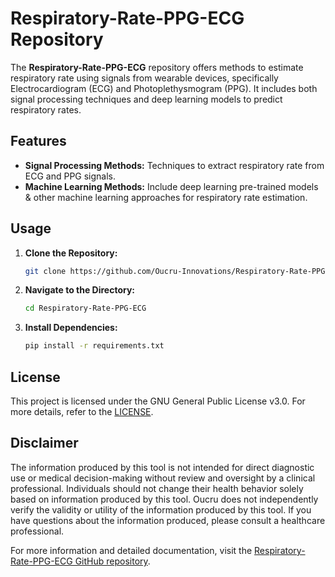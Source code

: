 
# Respiratory-Rate-PPG-ECG Repository

The **Respiratory-Rate-PPG-ECG** repository offers methods to estimate respiratory rate using signals from wearable devices, specifically Electrocardiogram (ECG) and Photoplethysmogram (PPG). It includes both signal processing techniques and deep learning models to predict respiratory rates.

## Features
- **Signal Processing Methods:** Techniques to extract respiratory rate from ECG and PPG signals.
- **Machine Learning Methods:** Include deep learning pre-trained models & other machine learning approaches for respiratory rate estimation.

## Usage
1. **Clone the Repository:**
   ```bash
   git clone https://github.com/Oucru-Innovations/Respiratory-Rate-PPG-ECG.git
   ```

2. **Navigate to the Directory:**
   ```bash
   cd Respiratory-Rate-PPG-ECG
   ```

3. **Install Dependencies:**
   ```bash
   pip install -r requirements.txt
   ```

## License
This project is licensed under the GNU General Public License v3.0. For more details, refer to the [LICENSE](https://www.gnu.org/licenses/gpl-3.0.en.html).

## Disclaimer
The information produced by this tool is not intended for direct diagnostic use or medical decision-making without review and oversight by a clinical professional. Individuals should not change their health behavior solely based on information produced by this tool. Oucru does not independently verify the validity or utility of the information produced by this tool. If you have questions about the information produced, please consult a healthcare professional.

For more information and detailed documentation, visit the [Respiratory-Rate-PPG-ECG GitHub repository](https://github.com/Oucru-Innovations/Respiratory-Rate-PPG-ECG).
